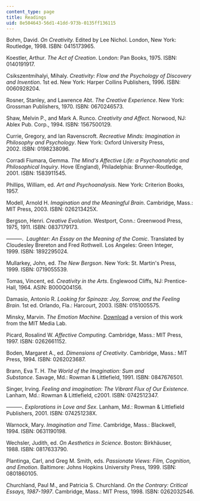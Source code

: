 ```yaml
---
content_type: page
title: Readings
uid: 8e504643-56d1-41dd-973b-0135ff136115
---
```


Bohm, David. _On Creativity._ Edited by Lee Nichol. London, New York: Routledge, 1998. ISBN: 0415173965.

Koestler, Arthur. _The Act of Creation_. London: Pan Books, 1975. ISBN: 0140191917.

Csikszentmihalyi, Mihaly. _Creativity: Flow and the Psychology of Discovery and Invention_. 1st ed. New York: Harper Collins Publishers, 1996. ISBN: 0060928204.

Rosner, Stanley, and Lawrence Abt. _The Creative Experience_. New York: Grossman Publishers, 1970. ISBN: 0670246573.

Shaw, Melvin P., and Mark A. Runco. _Creativity and Affect_. Norwood, NJ: Ablex Pub. Corp., 1994. ISBN: 1567500129.

Currie, Gregory, and Ian Ravenscroft. _Recreative Minds: Imagination in Philosophy and Psychology_. New York: Oxford University Press, 2002. ISBN: 0198238096.

Corradi Fiumara, Gemma. _The Mind's Affective Life: a Psychoanalytic and Philosophical Inquiry_. Hove (England), Philadelphia: Brunner-Routledge, 2001. ISBN: 1583911545.

Phillips, William, ed. _Art and Psychoanalysis_. New York: Criterion Books, 1957.

Modell, Arnold H. _Imagination and the Meaningful Brain_. Cambridge, Mass.: MIT Press, 2003. ISBN: 026213425X.

Bergson, Henri. _Creative Evolution_. Westport, Conn.: Greenwood Press, 1975, 1911. ISBN: 0837179173.

———.  _Laughter: An Essay on the Meaning of the Comic_. Translated by Cloudesley Brereton and Fred Rothwell. Los Angeles: Green Integer, 1999. ISBN: 1892295024.

Mullarkey, John, ed. _The New Bergson_. New York: St. Martin's Press, 1999. ISBN: 0719055539.

Tomas, Vincent, ed. _Creativity in the Arts_. Englewood Cliffs, NJ: Prentice-Hall, 1964. ASIN: B000Q041S6.

Damasio, Antonio R. _Looking for Spinoza: Joy, Sorrow, and the Feeling Brain_. 1st ed. Orlando, Fla.: Harcourt, 2003. ISBN: 0151005575.

Minsky, Marvin. _The Emotion Machine_. [Download](http://web.media.mit.edu/~minsky/) a version of this work from the MIT Media Lab.

Picard, Rosalind W. _Affective Computing_. Cambridge, Mass.: MIT Press, 1997. ISBN: 0262661152.

Boden, Margaret A., ed. _Dimensions of Creativity_. Cambridge, Mass.: MIT Press, 1994. ISBN: 0262023687.

Brann, Eva T. H. _The World of the Imagination: Sum and Substance_. Savage, Md.: Rowman & Littlefield, 1991. ISBN: 0847676501.

Singer, Irving. _Feeling and imagination: The Vibrant Flux of Our Existence_. Lanham, Md.: Rowman & Littlefield, c2001. ISBN: 0742512347.

———. _Explorations in Love and Sex_. Lanham, Md.: Rowman & Littlefield Publishers, 2001. ISBN: 074251238X.

Warnock, Mary. _Imagination and Time_. Cambridge, Mass.: Blackwell, 1994. ISBN: 0631190198.

Wechsler, Judith, ed. _On Aesthetics in Science_. Boston: Birkhäuser, 1988. ISBN: 0817633790.

Plantinga, Carl, and Greg M. Smith, eds. _Passionate Views: Film, Cognition, and Emotion_. Baltimore: Johns Hopkins University Press, 1999. ISBN: 0801860105.

Churchland, Paul M., and Patricia S. Churchland. _On the Contrary: Critical Essays, 1987-1997_. Cambridge, Mass.: MIT Press, 1998. ISBN: 0262032546.